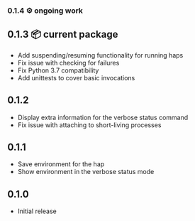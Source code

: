 ### 0.1.4 ⚙️ ongoing work


## 0.1.3 📦 current package

* Add suspending/resuming functionality for running haps
* Fix issue with checking for failures
* Fix Python 3.7 compatibility
* Add unittests to cover basic invocations


## 0.1.2

* Display extra information for the verbose status command
* Fix issue with attaching to short-living processes


## 0.1.1

* Save environment for the hap
* Show environment in the verbose status mode


## 0.1.0

* Initial release
